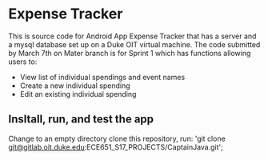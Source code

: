 # Expense Tracker
This is source code for Android App Expense Tracker that has a server and a mysql database set up on a Duke OIT virtual machine.
The code submitted by March 7th on Mater branch is for Sprint 1 which has functions allowing users to:
<ul>
<li>View list of individual spendings and event names</li>
<li>Create a new individual spending</li>
<li>Edit an existing individual spending</li>
</ul>

## Insltall, run, and test the app
Change to an empty directory clone this repository, run:
'git clone git@gitlab.oit.duke.edu:ECE651_S17_PROJECTS/CaptainJava.git';  